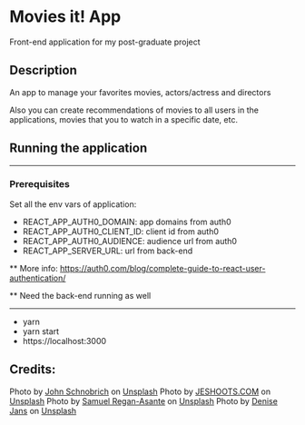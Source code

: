 # Movies it! App
Front-end application for my post-graduate project


## Description
An app to manage your favorites movies, actors/actress and directors

Also you can create recommendations of movies to all users in the applications, movies that you to watch in a specific date, etc.

## Running the application
***
### Prerequisites
Set all the env vars of application:
- REACT_APP_AUTH0_DOMAIN: app domains from auth0
- REACT_APP_AUTH0_CLIENT_ID: client id from auth0
- REACT_APP_AUTH0_AUDIENCE: audience url from auth0
- REACT_APP_SERVER_URL: url from back-end

** More info: https://auth0.com/blog/complete-guide-to-react-user-authentication/

** Need the back-end running as well
***
- yarn
- yarn start
- https://localhost:3000

## Credits:
Photo by <a href="https://unsplash.com/@johnschno?utm_source=unsplash&utm_medium=referral&utm_content=creditCopyText">John Schnobrich</a> on <a href="https://unsplash.com/s/photos/community?utm_source=unsplash&utm_medium=referral&utm_content=creditCopyText">Unsplash</a>
  Photo by <a href="https://unsplash.com/@jeshoots?utm_source=unsplash&utm_medium=referral&utm_content=creditCopyText">JESHOOTS.COM</a> on <a href="https://unsplash.com/?utm_source=unsplash&utm_medium=referral&utm_content=creditCopyText">Unsplash</a>
  Photo by <a href="https://unsplash.com/@fkaregan?utm_source=unsplash&utm_medium=referral&utm_content=creditCopyText">Samuel Regan-Asante</a> on <a href="https://unsplash.com/?utm_source=unsplash&utm_medium=referral&utm_content=creditCopyText">Unsplash</a>
  Photo by <a href="https://unsplash.com/@dmjdenise?utm_source=unsplash&utm_medium=referral&utm_content=creditCopyText">Denise Jans</a> on <a href="https://unsplash.com/?utm_source=unsplash&utm_medium=referral&utm_content=creditCopyText">Unsplash</a>
  